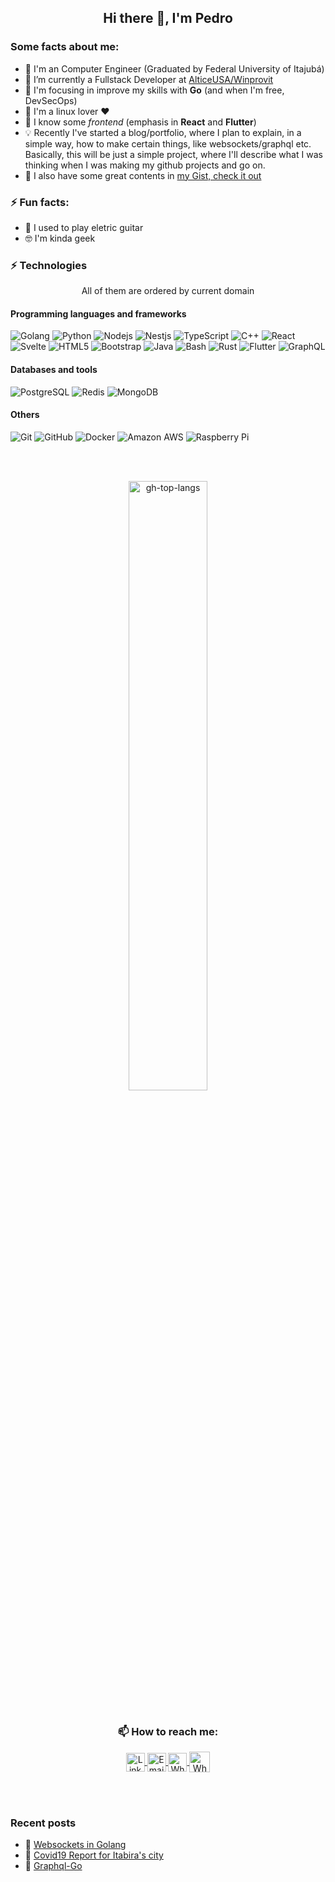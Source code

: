 <!--
**ppcamp/ppcamp** is a ✨ _special_ ✨ repository because its `README.md` (this file) appears on your GitHub profile.

Here are some ideas to get you started:

-  ...
- 👯 I’m looking to collaborate on ...
- 🤔 I’m looking for help with ...
- 💬 Ask me about ...
-->

<!-- Code itself -->
<h2 align="center"> Hi there 👋, I'm Pedro </h2>


### Some facts about me:
<ul>
  <li> 📖 I'm an Computer Engineer (Graduated by Federal University of Itajubá) </li>
  <li> 🔭 I’m currently a Fullstack Developer at <a href="https://www.alticeusa.com/">AlticeUSA/Winprovit</a> </li>
  <li> 🤩 I'm focusing in improve my skills with <b>Go</b> (and when I'm free, DevSecOps) </li>
  <li> 🐧 I'm a linux lover ❤️</li>
  <li> 🦆 I know some <i>frontend</i> (emphasis in <b>React</b> and <b>Flutter</b>)</li>
  <li> 💡 Recently I've started a blog/portfolio, where I plan to explain, in a simple way, how to make certain things, like websockets/graphql etc. Basically, this will be just a simple project, where I'll describe what I was thinking when I was making my github projects and go on. </li>
  <li> 🚀 I also have some great contents in <a href="https://gist.github.com/ppcamp">my Gist, check it out</a> </li>
</ul>

### ⚡ Fun facts:
<ul>
  <li> 🎸 I used to play eletric guitar </li>
  <li> 🤓 I'm kinda geek </li>
</ul>

### ⚡ Technologies

<p align="center">All of them are ordered by current domain</p>

#### Programming languages and frameworks
![Golang](https://img.shields.io/badge/-Golang-303030?style=flat&logo=go)
![Python](https://img.shields.io/badge/-Python-black?style=flat&logo=Python)
![Nodejs](https://img.shields.io/badge/-Nodejs-black?style=flat&logo=Node.js)
![Nestjs](https://img.shields.io/badge/-nestjs-c20000?style=flat&logo=nestjs)
![TypeScript](https://img.shields.io/badge/-TypeScript-black?style=flat&logo=typescript)
![C++](https://img.shields.io/badge/-C++-00599C?style=flat&logo=c)
![React](https://img.shields.io/badge/-React-black?style=flat&logo=react)
![Svelte](https://img.shields.io/badge/-Svelte-afafaf?style=flat&logo=svelte)
![HTML5](https://img.shields.io/badge/-HTML5-E34F26?style=flat&logo=html5&logoColor=white)
![Bootstrap](https://img.shields.io/badge/-Bootstrap-563D7C?style=flat&logo=bootstrap)
![Java](https://img.shields.io/badge/-java-E34A86?style=flat&logo=java)
![Bash](https://img.shields.io/badge/-bash-303030?style=flat&logo=linux)
![Rust](https://img.shields.io/badge/-rust-ed923e?style=flat&logo=Rust)
![Flutter](https://img.shields.io/badge/-flutter-436799?style=flat&logo=Flutter)
![GraphQL](https://img.shields.io/badge/-GraphQL-E10098?style=flat&logo=graphql)

#### Databases and tools
![PostgreSQL](https://img.shields.io/badge/-PostgreSQL-black?style=flat&logo=postgresql)
![Redis](https://img.shields.io/badge/-Redis-black?style=flat&logo=Redis)
![MongoDB](https://img.shields.io/badge/-MongoDB-black?style=flat&logo=mongodb)


#### Others
![Git](https://img.shields.io/badge/-Git-black?style=flat&logo=git)
![GitHub](https://img.shields.io/badge/-GitHub-181717?style=flat&logo=github)
![Docker](https://img.shields.io/badge/-Docker-black?style=flat&logo=docker)
![Amazon AWS](https://img.shields.io/badge/Amazon%20AWS-232F3E?style=flat&logo=amazon-aws)
![Raspberry Pi](https://img.shields.io/badge/-Raspberry%20Pi-C51A4A?style=flat&logo=Raspberry-Pi)

<br/> <br/>

<div align="center">
  <img alt="gh-top-langs" width="50%" align="center" src="https://github-readme-stats.vercel.app/api/top-langs/?username=ppcamp&layout=compact&langs_count=10&show_icons=true&theme=radical&hide_border=true" />
</div>


<br/>

<h3 align="center"> 📫 How to reach me: </h3>
<div align="center">
  <a href="https://linkedin.com/in/ppcamp">
    <img align="center" alt="LinkedIn" width="30px" src="https://img.icons8.com/color/48/000000/linkedin.png" />
  </a>
  <a href="mailto:p.augustocampos@gmail.com?subject=Contact from github">
    <img align="center" alt="Email" width="30px" src="https://img.icons8.com/fluency/48/000000/gmail-new.png" />
  </a>
  <a href="https://api.whatsapp.com/send?phone=+5533991143034">
    <img align="center" alt="Whatsapp" width="30px" src="https://img.icons8.com/color/48/000000/whatsapp--v2.png" />
  </a>
  <a href="https://www.instagram.com/pp.camp/">
    <img align="center" alt="Whatsapp" width="33px" src="https://img.icons8.com/fluency/50/000000/instagram-new.png" />
  </a>
</div>

<br/><br/>

###  Recent posts

- 📌 [Websockets in Golang](https://ppcamp.github.io/post/websocket/)
- 📌 [Covid19 Report for Itabira's city](https://ppcamp.github.io/post/covid19-itabira/)
- 📌 [Graphql-Go](https://ppcamp.github.io/post/graphql-go/)



<!-- More configs in
themes: https://github.com/anuraghazra/github-readme-stats#themes
-->

<!-- <a href="https://icons8.com/icon/BkugfgmBwtEI/whatsapp">WhatsApp icon by Icons8</a> -->
